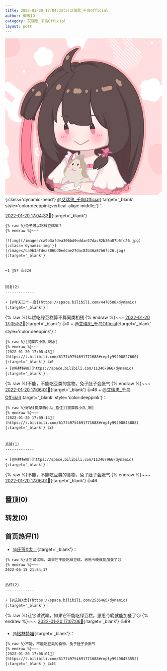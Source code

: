 ```yaml
---
title: 2022-01-20 17:04:33(3)艾瑞思_千鸟Official
author: 御坂IO
category: 艾瑞思_千鸟Official
layout: post
---
```


![img](/images/7e08840c56f251de28bdf766b647bd5fe9a5d50a.jpg){:class='dynamic-head'}
[@艾瑞思_千鸟Official](https://space.bilibili.com/1090010845/dynamic){:target='_blank' style='color:deeppink;vertical-align: middle;'}：

[2022-01-20 17:04:33🔗](https://t.bilibili.com/617749754691771688){:target='_blank'}

~~~
{% raw %}兔子可以吃绿豆糕嘛？
{% endraw %}~~~

[![img](/images/ca9b3afdea306bd0eddae27dac82b36a87b6fc26.jpg){:class='dynamic-img'}](/images/ca9b3afdea306bd0eddae27dac82b36a87b6fc26.jpg){:target='_blank'}


↪️1 💬57 👍324


回复(2)
-------------

+ [@今天三十一度](https://space.bilibili.com/4478586/dynamic){:target='_blank'}：
~~~
{% raw %}年糕吃绿豆糕算不算同类相残
{% endraw %}~~~
[2022-01-20 17:05:52🔗](https://t.bilibili.com/617749754691771688#reply99208447632){:target='_blank'} 👍0
    + [@艾瑞思_千鸟Official](https://space.bilibili.com/1090010845/dynamic){:target='_blank' style='color:deeppink'}：
~~~
{% raw %}[提摩西小队_喝水]
{% endraw %}~~~
[2022-01-20 17:08:43🔗](https://t.bilibili.com/617749754691771688#reply99208827600){:target='_blank'} 👍0
+ [@格林特喵](https://space.bilibili.com/113467966/dynamic){:target='_blank'}：
~~~
{% raw %}不能，不能吃豆类的食物，兔子肚子会胀气
{% endraw %}~~~
[2022-01-20 17:06:01🔗](https://t.bilibili.com/617749754691771688#reply99208453552){:target='_blank'} 👍46
    + [@艾瑞思_千鸟Official](https://space.bilibili.com/1090010845/dynamic){:target='_blank' style='color:deeppink'}：
~~~
{% raw %}好呐[提摩西小队_抱住][提摩西小队_啊]
{% endraw %}~~~
[2022-01-20 17:09:14🔗](https://t.bilibili.com/617749754691771688#reply99208845888){:target='_blank'} 👍3


点赞(1)
-------------

+ [@格林特喵](https://space.bilibili.com/113467966/dynamic){:target='_blank'}：
~~~
{% raw %}不能，不能吃豆类的食物，兔子肚子会胀气
{% endraw %}~~~
[2022-01-20 17:06:01🔗](https://t.bilibili.com/617749754691771688#reply99208453552){:target='_blank'} 👍46


置顶(0)
-------------



转发(0)
-------------



首页热评(1)
-------------

+ [@氏贺X太：](https://space.bilibili.com/2536465/dynamic){:target='_blank'}：
~~~
{% raw %}让它试试嘛，如果它不能吃绿豆糕，思思今晚就能加餐了😥
{% endraw %}~~~
2022-06-15 21:54:17


热评(2)
-------------

+ [@氏贺X太](https://space.bilibili.com/2536465/dynamic){:target='_blank'}：
~~~
{% raw %}让它试试嘛，如果它不能吃绿豆糕，思思今晚就能加餐了😥
{% endraw %}~~~
[2022-01-20 17:07:06🔗](https://t.bilibili.com/617749754691771688#reply99208610976){:target='_blank'} 👍89
+ [@格林特喵](https://space.bilibili.com/113467966/dynamic){:target='_blank'}：
~~~
{% raw %}不能，不能吃豆类的食物，兔子肚子会胀气
{% endraw %}~~~
[2022-01-20 17:06:01🔗](https://t.bilibili.com/617749754691771688#reply99208453552){:target='_blank'} 👍46


